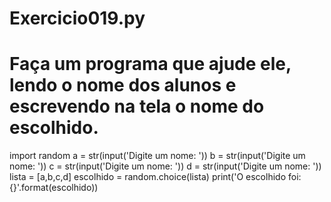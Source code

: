 # Exercicio019.py
# Faça um programa que ajude ele, lendo o nome dos alunos e escrevendo na tela o nome do escolhido.

import random
a = str(input('Digite um nome: '))
b = str(input('Digite um nome: '))
c = str(input('Digite um nome: '))
d = str(input('Digite um nome: '))
lista = [a,b,c,d]
escolhido = random.choice(lista)
print('O escolhido foi: {}'.format(escolhido))
